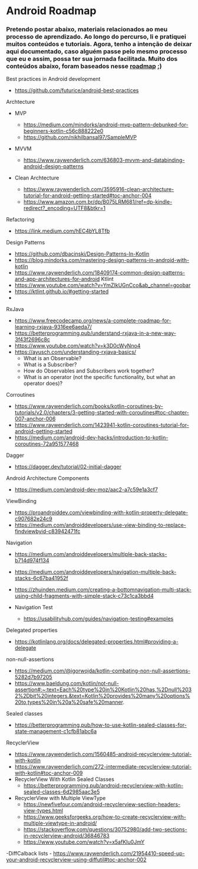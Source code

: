# Android Roadmap
### Pretendo postar abaixo, materiais relacionados ao meu processo de aprendizado. Ao longo do percurso, li e pratiquei muitos conteúdos e tutoriais. Agora, tenho a intenção de deixar aqui documentado, caso alguém passe pelo mesmo processo que eu e assim, possa ter sua jornada facilitada. Muito dos conteúdos abaixo, foram baseados nesse [roadmap](https://trello.com/b/fsc44tYh/android-developer-roadmap) ;)

Best practices in Android development
  - https://github.com/futurice/android-best-practices

Archtecture
  - MVP
    - https://medium.com/mindorks/android-mvp-pattern-debunked-for-beginners-kotlin-c56c888222e0
    - https://github.com/nikhilbansal97/SampleMVP
  
  - MVVM
    - https://www.raywenderlich.com/636803-mvvm-and-databinding-android-design-patterns

  - Clean Archtecture 
    - https://www.raywenderlich.com/3595916-clean-architecture-tutorial-for-android-getting-started#toc-anchor-004
    - https://www.amazon.com.br/dp/B075LRM681/ref=dp-kindle-redirect?_encoding=UTF8&btkr=1

Refactoring 
  -  https://link.medium.com/hEC4bYL8Tfb 

Design Patterns
  - https://github.com/dbacinski/Design-Patterns-In-Kotlin
  - https://blog.mindorks.com/mastering-design-patterns-in-android-with-kotlin
  - https://www.raywenderlich.com/18409174-common-design-patterns-and-app-architectures-for-android
Ktlint 
  - https://www.youtube.com/watch?v=YmZIkUGnCco&ab_channel=goobar
  - https://ktlint.github.io/#getting-started
  - 
RxJava
  - https://www.freecodecamp.org/news/a-complete-roadmap-for-learning-rxjava-9316ee6aeda7/
  - https://betterprogramming.pub/understand-rxjava-in-a-new-way-3f43f2696c8c
  - https://www.youtube.com/watch?v=k3D0cWyNno4
  - https://ayusch.com/understanding-rxjava-basics/
    - What is an Observable?
    - What is a Subscriber?
    - How do Observables and Subscribers work together?
    - What is an operator (not the specific functionality, but what an operator does)?

Corroutines
  - https://www.raywenderlich.com/books/kotlin-coroutines-by-tutorials/v2.0/chapters/3-getting-started-with-coroutines#toc-chapter-007-anchor-006
  - https://www.raywenderlich.com/1423941-kotlin-coroutines-tutorial-for-android-getting-started
  - https://medium.com/android-dev-hacks/introduction-to-kotlin-coroutines-72a951577468

Dagger
  - https://dagger.dev/tutorial/02-initial-dagger

Android Architecture Components
 - https://medium.com/android-dev-moz/aac2-a7c59e1a3cf7

ViewBinding 
 - https://proandroiddev.com/viewbinding-with-kotlin-property-delegate-c907682e24c9
 - https://medium.com/androiddevelopers/use-view-binding-to-replace-findviewbyid-c83942471fc

Navigation
  - https://medium.com/androiddevelopers/multiple-back-stacks-b714d974f134
  - https://medium.com/androiddevelopers/navigation-multiple-back-stacks-6c67ba41952f
  - https://zhuinden.medium.com/creating-a-bottomnavigation-multi-stack-using-child-fragments-with-simple-stack-c73c1ca3bbd4

  - Navigation Test
    - https://usabilityhub.com/guides/navigation-testing#examples 

Delegated properties 
  - https://kotlinlang.org/docs/delegated-properties.html#providing-a-delegate 

non-null-assertions
  - https://medium.com/@igorwojda/kotlin-combating-non-null-assertions-5282d7b97205
  - https://www.baeldung.com/kotlin/not-null-assertion#:~:text=Each%20type%20in%20Kotlin%20has,%2Dnull%2032%2Dbit%20integers.&text=Kotlin%20provides%20many%20options%20to,types%20in%20a%20safe%20manner.

Sealed classes
  - https://betterprogramming.pub/how-to-use-kotlin-sealed-classes-for-state-management-c1cfb81abc6a

RecyclerView
  - https://www.raywenderlich.com/1560485-android-recyclerview-tutorial-with-kotlin
  - https://www.raywenderlich.com/272-intermediate-recyclerview-tutorial-with-kotlin#toc-anchor-009
  - RecyclerView With Kotlin Sealed Classes
    - https://betterprogramming.pub/android-recyclerview-with-kotlin-sealed-classes-6d2985aac3e5  
  - RecyclerView with Multiple ViewType
    - https://newfivefour.com/android-recyclerview-section-headers-view-types.html 
    - https://www.geeksforgeeks.org/how-to-create-recyclerview-with-multiple-viewtype-in-android/
    - https://stackoverflow.com/questions/30752980/add-two-sections-in-recyclerview-android/36846783
    - https://www.youtube.com/watch?v=x5afKIu0JmY

  -DiffCalback lists
      - https://www.raywenderlich.com/21954410-speed-up-your-android-recyclerview-using-diffutil#toc-anchor-002

